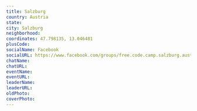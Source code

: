 ```yaml
---
title: Salzburg
country: Austria
state: 
city: Salzburg
neighborhood: 
coordinates: 47.798135, 13.046481
plusCode:
socialName: Facebook
socialURL: https://www.facebook.com/groups/free.code.camp.salzburg.austria
chatName:
chatURL:
eventName:
eventURL:
leaderName:
leaderURL:
oldPhoto: 
coverPhoto:
---
```


